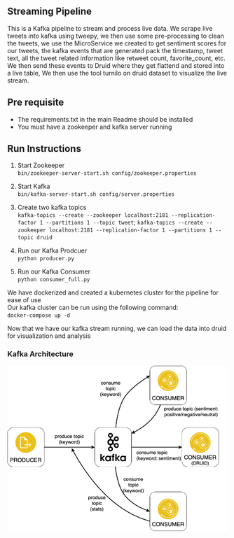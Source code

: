 ## Streaming Pipeline

This is a Kafka pipeline to stream and process live data. We scrape live tweets into kafka using tweepy, 
we then use some pre-processing to clean the tweets, we use the MicroService we created to get sentiment scores for our tweets, 
the kafka events that are generated pack the timestamp, tweet text, all the tweet related information like retweet count, favorite_count, etc.
We then send these events to Druid where they get flattend and stored into a live table, We then use the tool turnilo on druid dataset to visualize the live stream.


## Pre requisite
- The requirements.txt in the main Readme should be installed
- You must have a zookeeper and kafka server running


## Run Instructions 

1. Start Zookeeper <br/>
`
 bin/zookeeper-server-start.sh config/zookeeper.properties
`

2. Start Kafka <br/>
`
bin/kafka-server-start.sh config/server.properties
`

3. Create two kafka topics<br/>
`
kafka-topics --create --zookeeper localhost:2181 --replication-factor 1 --partitions 1 --topic tweet
`;
`
kafka-topics --create --zookeeper localhost:2181 --replication-factor 1 --partitions 1 --topic druid
`

4. Run our Kafka Prodcuer<br/>
`
python producer.py
`

5. Run our Kafka Consumer<br/>
`
python consumer_full.py
`

We have dockerized and created a kubernetes cluster for the pipeline for ease of use</br>
Our kafka cluster can be run using the following command: </br>
`
docker-compose up -d
`

Now that we have our kafka stream running, we can load the data into druid for visualization and analysis
 
### Kafka Architecture

![alt text](https://github.com/SidNimbalkar/CSYE7245FinalProject/blob/master/Images/Kafka.png)


